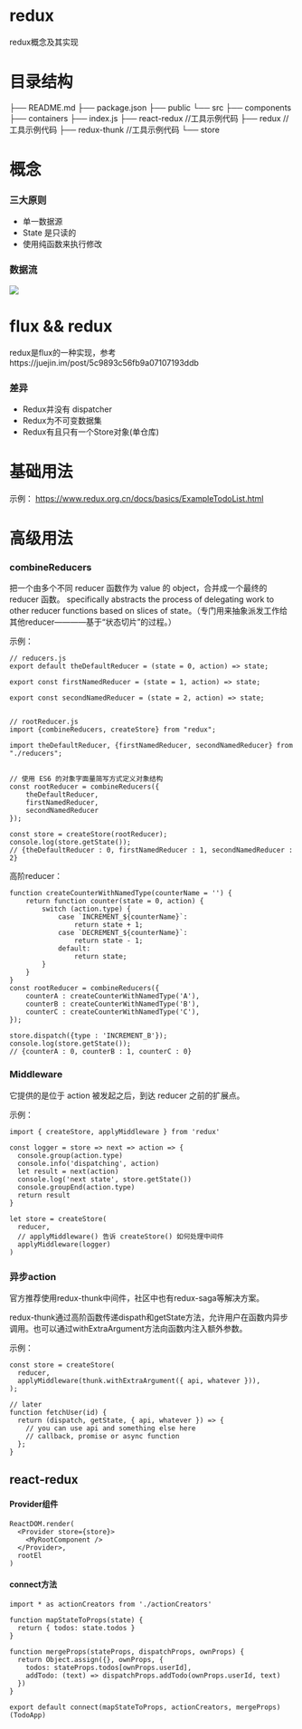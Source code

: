 # redux
redux概念及其实现

# 目录结构

├── README.md
├── package.json
├── public
└── src
    ├── components
    ├── containers
    ├── index.js
    ├── react-redux //工具示例代码
    ├── redux //工具示例代码
    ├── redux-thunk //工具示例代码
    └── store

# 概念
### 三大原则
- 单一数据源
- State 是只读的
- 使用纯函数来执行修改
### 数据流
<img src="https://user-gold-cdn.xitu.io/2019/3/24/169ad99e277502d0?imageView2/0/w/1280/h/960/format/webp/ignore-error/1"/>

# flux && redux

redux是flux的一种实现，参考https://juejin.im/post/5c9893c56fb9a07107193ddb

### 差异
- Redux并没有 dispatcher
- Redux为不可变数据集
- Redux有且只有一个Store对象(单仓库)

# 基础用法
示例：
https://www.redux.org.cn/docs/basics/ExampleTodoList.html

# 高级用法

### combineReducers
把一个由多个不同 reducer 函数作为 value 的 object，合并成一个最终的 reducer 函数。
specifically abstracts the process of delegating work to other reducer functions based on slices of state。（专门用来抽象派发工作给其他reducer————基于“状态切片”的过程。）

示例：
``````
// reducers.js
export default theDefaultReducer = (state = 0, action) => state;

export const firstNamedReducer = (state = 1, action) => state;

export const secondNamedReducer = (state = 2, action) => state;


// rootReducer.js
import {combineReducers, createStore} from "redux";

import theDefaultReducer, {firstNamedReducer, secondNamedReducer} from "./reducers";


// 使用 ES6 的对象字面量简写方式定义对象结构
const rootReducer = combineReducers({
    theDefaultReducer,
    firstNamedReducer,
    secondNamedReducer
});

const store = createStore(rootReducer);
console.log(store.getState());
// {theDefaultReducer : 0, firstNamedReducer : 1, secondNamedReducer : 2}
``````

高阶reducer：

``````
function createCounterWithNamedType(counterName = '') {
    return function counter(state = 0, action) {
        switch (action.type) {
            case `INCREMENT_${counterName}`:
                return state + 1;
            case `DECREMENT_${counterName}`:
                return state - 1;
            default:
                return state;
        }
    }
}
const rootReducer = combineReducers({
    counterA : createCounterWithNamedType('A'),
    counterB : createCounterWithNamedType('B'),
    counterC : createCounterWithNamedType('C'),
});

store.dispatch({type : 'INCREMENT_B'});
console.log(store.getState());
// {counterA : 0, counterB : 1, counterC : 0}
``````



### Middleware
它提供的是位于 action 被发起之后，到达 reducer 之前的扩展点。

示例： 
``````
import { createStore, applyMiddleware } from 'redux'

const logger = store => next => action => {
  console.group(action.type)
  console.info('dispatching', action)
  let result = next(action)
  console.log('next state', store.getState())
  console.groupEnd(action.type)
  return result
}

let store = createStore(
  reducer,
  // applyMiddleware() 告诉 createStore() 如何处理中间件
  applyMiddleware(logger)
)

``````

### 异步action
官方推荐使用redux-thunk中间件，社区中也有redux-saga等解决方案。

redux-thunk通过高阶函数传递dispath和getState方法，允许用户在函数内异步调用。也可以通过withExtraArgument方法向函数内注入额外参数。

示例：

``````
const store = createStore(
  reducer,
  applyMiddleware(thunk.withExtraArgument({ api, whatever })),
);

// later
function fetchUser(id) {
  return (dispatch, getState, { api, whatever }) => {
    // you can use api and something else here
    // callback, promise or async function
  };
}
``````

## react-redux

#### Provider组件

``````
ReactDOM.render(
  <Provider store={store}>
    <MyRootComponent />
  </Provider>,
  rootEl
)
``````

#### connect方法

``````
import * as actionCreators from './actionCreators'

function mapStateToProps(state) {
  return { todos: state.todos }
}

function mergeProps(stateProps, dispatchProps, ownProps) {
  return Object.assign({}, ownProps, {
    todos: stateProps.todos[ownProps.userId],
    addTodo: (text) => dispatchProps.addTodo(ownProps.userId, text)
  })
}

export default connect(mapStateToProps, actionCreators, mergeProps)(TodoApp)
``````





